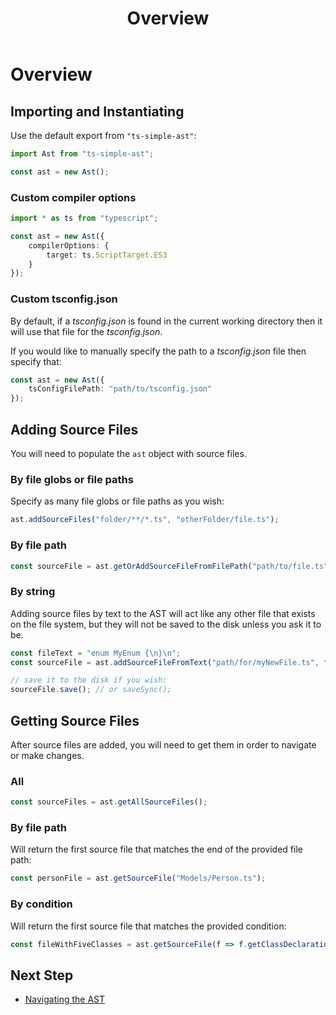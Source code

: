 ﻿---
title: Overview
---

# Overview

## Importing and Instantiating

Use the default export from `"ts-simple-ast"`:

```typescript
import Ast from "ts-simple-ast";

const ast = new Ast();
```

### Custom compiler options

```typescript
import * as ts from "typescript";

const ast = new Ast({
    compilerOptions: {
        target: ts.ScriptTarget.ES3
    }
});
```

### Custom tsconfig.json

By default, if a *tsconfig.json* is found in the current working directory then it will use that file for the *tsconfig.json*.

If you would like to manually specify the path to a *tsconfig.json* file then specify that:

```typescript
const ast = new Ast({
    tsConfigFilePath: "path/to/tsconfig.json"
});
```

## Adding Source Files

You will need to populate the `ast` object with source files.

### By file globs or file paths

Specify as many file globs or file paths as you wish:

```typescript
ast.addSourceFiles("folder/**/*.ts", "otherFolder/file.ts");
```

### By file path

```typescript
const sourceFile = ast.getOrAddSourceFileFromFilePath("path/to/file.ts");
```

### By string

Adding source files by text to the AST will act like any other file that exists on the file system, but they will not be saved to the disk unless you ask it to be.

```typescript
const fileText = "enum MyEnum {\n}\n";
const sourceFile = ast.addSourceFileFromText("path/for/myNewFile.ts", fileText);

// save it to the disk if you wish:
sourceFile.save(); // or saveSync();
```

## Getting Source Files

After source files are added, you will need to get them in order to navigate or make changes.

### All

```typescript
const sourceFiles = ast.getAllSourceFiles();
```

### By file path

Will return the first source file that matches the end of the provided file path:

```typescript
const personFile = ast.getSourceFile("Models/Person.ts");
```

### By condition

Will return the first source file that matches the provided condition:

```typescript
const fileWithFiveClasses = ast.getSourceFile(f => f.getClassDeclarations().length === 5);
```

## Next Step

* [Navigating the AST](../navigation/index)
